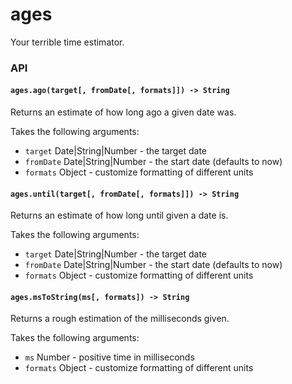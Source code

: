 # ages

Your terrible time estimator.

### API

#### `ages.ago(target[, fromDate[, formats]]) -> String`
Returns an estimate of how long ago a given date was.

Takes the following arguments:
 * `target` Date|String|Number - the target date
 * `fromDate` Date|String|Number - the start date (defaults to now)
 * `formats` Object - customize formatting of different units

#### `ages.until(target[, fromDate[, formats]]) -> String`
Returns an estimate of how long until given a date is.

Takes the following arguments:
 * `target` Date|String|Number - the target date
 * `fromDate` Date|String|Number - the start date (defaults to now)
 * `formats` Object - customize formatting of different units

#### `ages.msToString(ms[, formats]) -> String`
Returns a rough estimation of the milliseconds given.

Takes the following arguments:
 * `ms` Number - positive time in milliseconds
 * `formats` Object - customize formatting of different units
